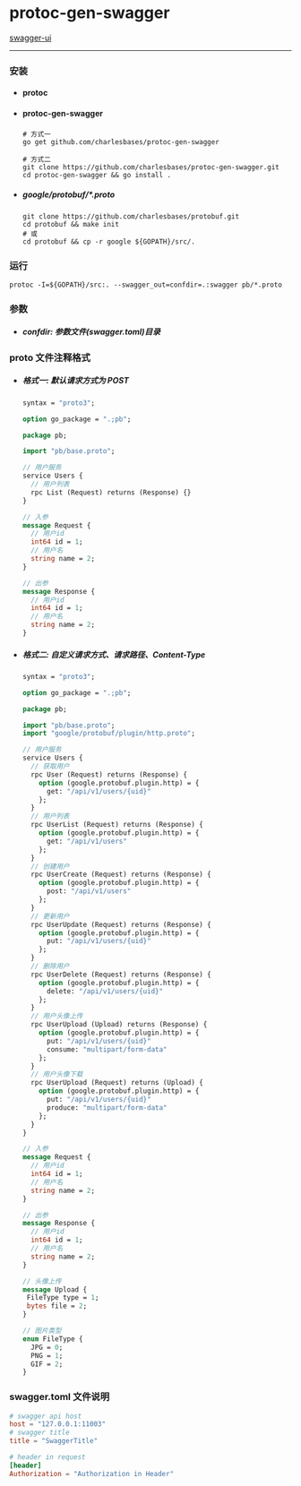 # protoc-gen-swagger

[swagger-ui](https://github.com/charlesbases/protoc-gen-swagger/tree/master/swagger-ui)

---



### 安装

- #### protoc

- #### protoc-gen-swagger

  ```shell
  # 方式一
  go get github.com/charlesbases/protoc-gen-swagger
  
  # 方式二
  git clone https://github.com/charlesbases/protoc-gen-swagger.git
  cd protoc-gen-swagger && go install .
  ```
  
- ##### google/protobuf/*.proto

  ```shell
  git clone https://github.com/charlesbases/protobuf.git
  cd protobuf && make init
  # 或
  cd protobuf && cp -r google ${GOPATH}/src/.
  ```

### 运行

```shell
protoc -I=${GOPATH}/src:. --swagger_out=confdir=.:swagger pb/*.proto
```

### 参数

- ##### confdir: 参数文件(swagger.toml)目录

### proto 文件注释格式

- ##### 格式一: 默认请求方式为 POST

  ```protobuf
  syntax = "proto3";
  
  option go_package = ".;pb";
  
  package pb;
  
  import "pb/base.proto";
  
  // 用户服务
  service Users {
    // 用户列表
    rpc List (Request) returns (Response) {}
  }
  
  // 入参
  message Request {
    // 用户id
    int64 id = 1;
    // 用户名
    string name = 2;
  }
  
  // 出参
  message Response {
    // 用户id
    int64 id = 1;
    // 用户名
    string name = 2;
  }
  ```

- ##### 格式二: 自定义请求方式、请求路径、Content-Type

  ```protobuf
  syntax = "proto3";
  
  option go_package = ".;pb";
  
  package pb;
  
  import "pb/base.proto";
  import "google/protobuf/plugin/http.proto";
  
  // 用户服务
  service Users {
    // 获取用户
    rpc User (Request) returns (Response) {
      option (google.protobuf.plugin.http) = {
        get: "/api/v1/users/{uid}"
      };
    }
    // 用户列表
    rpc UserList (Request) returns (Response) {
      option (google.protobuf.plugin.http) = {
        get: "/api/v1/users"
      };
    }
    // 创建用户
    rpc UserCreate (Request) returns (Response) {
      option (google.protobuf.plugin.http) = {
        post: "/api/v1/users"
      };
    }
    // 更新用户
    rpc UserUpdate (Request) returns (Response) {
      option (google.protobuf.plugin.http) = {
        put: "/api/v1/users/{uid}"
      };
    }
    // 删除用户
    rpc UserDelete (Request) returns (Response) {
      option (google.protobuf.plugin.http) = {
        delete: "/api/v1/users/{uid}"
      };
    }
    // 用户头像上传
    rpc UserUpload (Upload) returns (Response) {
      option (google.protobuf.plugin.http) = {
        put: "/api/v1/users/{uid}"
        consume: "multipart/form-data"
      };
    }
    // 用户头像下载
    rpc UserUpload (Request) returns (Upload) {
      option (google.protobuf.plugin.http) = {
        put: "/api/v1/users/{uid}"
        produce: "multipart/form-data"
      };
    }
  }
  
  // 入参
  message Request {
    // 用户id
    int64 id = 1;
    // 用户名
    string name = 2;
  }
  
  // 出参
  message Response {
    // 用户id
    int64 id = 1;
    // 用户名
    string name = 2;
  }
  
  // 头像上传
  message Upload {
   FileType type = 1;
   bytes file = 2;
  }
  
  // 图片类型
  enum FileType {
    JPG = 0;
    PNG = 1;
    GIF = 2;
  }
  ```
  
### swagger.toml 文件说明

```toml
# swagger api host
host = "127.0.0.1:11003"
# swagger title
title = "SwaggerTitle"

# header in request
[header]
Authorization = "Authorization in Header"
```

